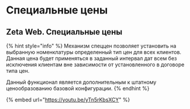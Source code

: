 # Специальные цены

## Zeta Web. Специальные цены

{% hint style="info" %}
Механизм спеццен позволяет установить на выбранную номенклатуры определенный тип цен для всех клиентов. Данная цена будет применяться в заданный интервал дат всем без исключения клиентам вне зависимости от установленного в договоре типа цен.

Данный функционал является дополнительным к штатному ценообразованию базовой конфигурации.
{% endhint %}

{% embed url="https://youtu.be/yTn5rKbsXCY" %}



